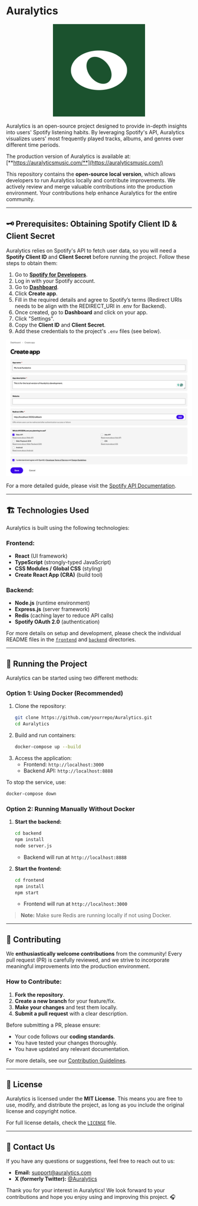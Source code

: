 # Auralytics

<p align="center">
  <img src="assets/logo.png" alt="Auralytics Logo" width="250">
</p>

Auralytics is an open-source project designed to provide in-depth insights into users' Spotify listening habits. By leveraging Spotify's API, Auralytics visualizes users' most frequently played tracks, albums, and genres over different time periods.

The production version of Auralytics is available at:  [**https://auralyticsmusic.com/**](https://auralyticsmusic.com/)

This repository contains the **open-source local version**, which allows developers to run Auralytics locally and contribute improvements. We actively review and merge valuable contributions into the production environment. Your contributions help enhance Auralytics for the entire community.

---

## 🗝️ Prerequisites: Obtaining Spotify Client ID & Client Secret

Auralytics relies on Spotify's API to fetch user data, so you will need a **Spotify Client ID** and **Client Secret** before running the project. Follow these steps to obtain them:

1. Go to [**Spotify for Developers**](https://developer.spotify.com/).
2. Log in with your Spotify account.
3. Go to [**Dashboard**](https://developer.spotify.com/dashboard).
4. Click **Create app**.
5. Fill in the required details and agree to Spotify’s terms (Redirect URIs needs to be align with the REDIRECT_URI in .env for Backend).
6. Once created, go to **Dashboard** and click on your app.
7. Click "Settings".
8. Copy the **Client ID** and **Client Secret**.
9. Add these credentials to the project's `.env` files (see below).

<p align="center">
  <img src="assets/Spotify API Example.png" alt="Spotify API Example" width="800">
</p>

For a more detailed guide, please visit the [Spotify API Documentation](https://developer.spotify.com/documentation/web-api/).

---

## 🏗️ Technologies Used

Auralytics is built using the following technologies:

### **Frontend:**
- **React** (UI framework)
- **TypeScript** (strongly-typed JavaScript)
- **CSS Modules / Global CSS** (styling)
- **Create React App (CRA)** (build tool)

### **Backend:**
- **Node.js** (runtime environment)
- **Express.js** (server framework)
- **Redis** (caching layer to reduce API calls)
- **Spotify OAuth 2.0** (authentication)

For more details on setup and development, please check the individual README files in the [`frontend`](./frontend/README.md) and [`backend`](./backend/README.md) directories.

---

## 🚀 Running the Project

Auralytics can be started using two different methods:

### **Option 1: Using Docker (Recommended)**
1. Clone the repository:
   ```sh
   git clone https://github.com/yourrepo/Auralytics.git
   cd Auralytics
   ```
2. Build and run containers:
   ```sh
   docker-compose up --build
   ```
3. Access the application:
   - Frontend: `http://localhost:3000`
   - Backend API: `http://localhost:8888`

To stop the service, use:
```sh
docker-compose down
```

### **Option 2: Running Manually Without Docker**
1. **Start the backend:**
   ```sh
   cd backend
   npm install
   node server.js
   ```
   - Backend will run at `http://localhost:8888`

2. **Start the frontend:**
   ```sh
   cd frontend
   npm install
   npm start
   ```
   - Frontend will run at `http://localhost:3000`

> **Note:** Make sure Redis are running locally if not using Docker.

---

## 🤝 Contributing

We **enthusiastically welcome contributions** from the community! Every pull request (PR) is carefully reviewed, and we strive to incorporate meaningful improvements into the production environment.

### **How to Contribute:**
1. **Fork the repository**.
2. **Create a new branch** for your feature/fix.
3. **Make your changes** and test them locally.
4. **Submit a pull request** with a clear description.

Before submitting a PR, please ensure:
- Your code follows our **coding standards**.
- You have tested your changes thoroughly.
- You have updated any relevant documentation.

For more details, see our [Contribution Guidelines](./CONTRIBUTING.md).

---

## 📜 License

Auralytics is licensed under the **MIT License**. This means you are free to use, modify, and distribute the project, as long as you include the original license and copyright notice.

For full license details, check the [`LICENSE`](./LICENSE) file.

---

## 📩 Contact Us

If you have any questions or suggestions, feel free to reach out to us:

- **Email:** [support@auralytics.com](mailto:support@auralytics.com)
- **X (formerly Twitter):** [@Auralytics](https://x.com/Auralytics)

Thank you for your interest in Auralytics! We look forward to your contributions and hope you enjoy using and improving this project. 🎧
